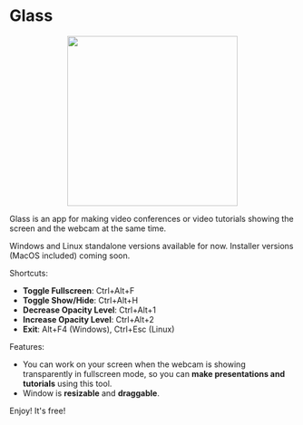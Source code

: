 # Glass

<p align="center"><img src="https://i.imgur.com/qXuRtvU.png" width="300" /></p>

Glass is an app for making video conferences or video tutorials showing the screen and the webcam at the same time.

Windows and Linux standalone versions available for now.
Installer versions (MacOS included) coming soon.

Shortcuts:
- **Toggle Fullscreen**: Ctrl+Alt+F
- **Toggle Show/Hide**: Ctrl+Alt+H
- **Decrease Opacity Level**: Ctrl+Alt+1
- **Increase Opacity Level**: Ctrl+Alt+2
- **Exit**: Alt+F4 (Windows), Ctrl+Esc (Linux)

Features:
- You can work on your screen when the webcam is showing transparently in fullscreen mode, so you can **make presentations and tutorials** using this tool.
- Window is **resizable** and **draggable**.

Enjoy! It's free!
